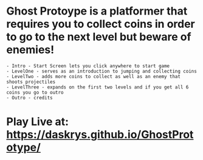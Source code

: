 # Ghost Protoype is a platformer that requires you to collect coins in order to go to the next level but beware of enemies! 
    - Intro - Start Screen lets you click anywhere to start game
    - LevelOne - serves as an introduction to jumping and collecting coins
    - LevelTwo - adds more coins to collect as well as an enemy that shoots projectiles
    - LevelThree - expands on the first two levels and if you get all 6 coins you go to outro
    - Outro - credits
# Play Live at: https://daskrys.github.io/GhostPrototype/

